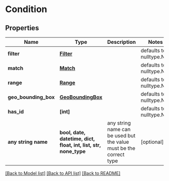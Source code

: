 # Condition

## Properties
Name | Type | Description | Notes
------------ | ------------- | ------------- | -------------
**filter** | [**Filter**](Filter.md) |  | defaults to nulltype.Null
**match** | [**Match**](Match.md) |  | defaults to nulltype.Null
**range** | [**Range**](Range.md) |  | defaults to nulltype.Null
**geo_bounding_box** | [**GeoBoundingBox**](GeoBoundingBox.md) |  | defaults to nulltype.Null
**has_id** | **[int]** |  | defaults to nulltype.Null
**any string name** | **bool, date, datetime, dict, float, int, list, str, none_type** | any string name can be used but the value must be the correct type | [optional]

[[Back to Model list]](../README.md#documentation-for-models) [[Back to API list]](../README.md#documentation-for-api-endpoints) [[Back to README]](../README.md)


